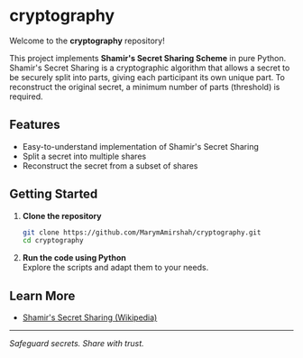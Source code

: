 # cryptography

Welcome to the **cryptography** repository!

This project implements **Shamir's Secret Sharing Scheme** in pure Python. Shamir's Secret Sharing is a cryptographic algorithm that allows a secret to be securely split into parts, giving each participant its own unique part. To reconstruct the original secret, a minimum number of parts (threshold) is required.

## Features

- Easy-to-understand implementation of Shamir's Secret Sharing
- Split a secret into multiple shares
- Reconstruct the secret from a subset of shares

## Getting Started

1. **Clone the repository**
   ```bash
   git clone https://github.com/MarymAmirshah/cryptography.git
   cd cryptography
   ```
2. **Run the code using Python**  
   Explore the scripts and adapt them to your needs.

## Learn More

- [Shamir's Secret Sharing (Wikipedia)](https://en.wikipedia.org/wiki/Shamir%27s_Secret_Sharing)

---

*Safeguard secrets. Share with trust.*

